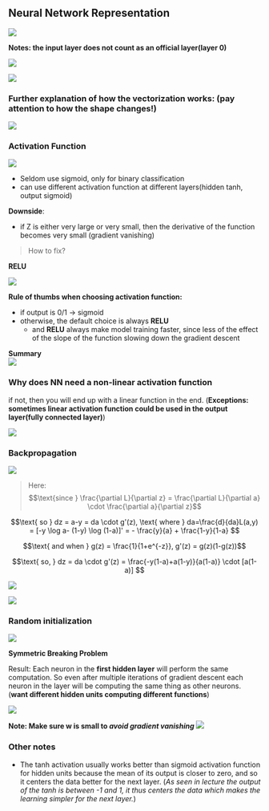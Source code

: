 
## Neural Network Representation

![](https://raw.githubusercontent.com/karenyyy/Coursera_and_Udemy/master/deeplearningai_coursera/Neural_Networks_and_Deep_Learning/images/22.png)

__Notes: the input layer does not count as an official layer(layer 0)__

![](https://raw.githubusercontent.com/karenyyy/Coursera_and_Udemy/master/deeplearningai_coursera/Neural_Networks_and_Deep_Learning/images/23.png)

![](https://raw.githubusercontent.com/karenyyy/Coursera_and_Udemy/master/deeplearningai_coursera/Neural_Networks_and_Deep_Learning/images/24.png)

### Further explanation of how the vectorization works: (__pay attention to how the shape changes!__)

![](https://raw.githubusercontent.com/karenyyy/Coursera_and_Udemy/master/deeplearningai_coursera/Neural_Networks_and_Deep_Learning/images/25.png)



### Activation Function


![](https://raw.githubusercontent.com/karenyyy/Coursera_and_Udemy/master/deeplearningai_coursera/Neural_Networks_and_Deep_Learning/images/26.png)
- Seldom use sigmoid, only for binary classification
- can use different activation function at different layers(hidden tanh, output sigmoid)

__Downside__:
- if Z is either very large or very small, then the derivative of the function becomes very small (gradient vanishing)

> How to fix?

__RELU__

![](https://raw.githubusercontent.com/karenyyy/Coursera_and_Udemy/master/deeplearningai_coursera/Neural_Networks_and_Deep_Learning/images/27.png)

__Rule of thumbs when choosing activation function:__

- if output is 0/1 -> sigmoid
- otherwise, the default choice is always __RELU__
    - and __RELU__ always make model training faster, since less of the effect of the slope of the function slowing down the gradient descent
    
    
__Summary__    
![](https://raw.githubusercontent.com/karenyyy/Coursera_and_Udemy/master/deeplearningai_coursera/Neural_Networks_and_Deep_Learning/images/28.png)    


### Why does NN need a non-linear activation function

 
if not, then you will end up with a linear function in the end. (__Exceptions: sometimes linear activation function could be used in the output layer(fully connected layer)__)

![](https://raw.githubusercontent.com/karenyyy/Coursera_and_Udemy/master/deeplearningai_coursera/Neural_Networks_and_Deep_Learning/images/29.png) 



### Backpropagation

![](https://raw.githubusercontent.com/karenyyy/Coursera_and_Udemy/master/deeplearningai_coursera/Neural_Networks_and_Deep_Learning/images/30.png) 

> Here: 
$$\text{since } \frac{\partial L}{\partial z} = \frac{\partial L}{\partial a}  \cdot \frac{\partial a}{\partial z}$$

$$\text{ so } dz = a-y = da \cdot g'(z), \text{ where } da=\frac{d}{da}L(a,y) = [-y \log a- (1-y) \log (1-a)]' = - \frac{y}{a} + \frac{1-y}{1-a} $$

$$\text{ and when } g(z) = \frac{1}{1+e^{-z}}, g'(z) = g(z)(1-g(z))$$

$$\text{ so, } dz = da \cdot g'(z) = \frac{-y(1-a)+a(1-y)}{a(1-a)} \cdot [a(1-a)] $$

![](https://raw.githubusercontent.com/karenyyy/Coursera_and_Udemy/master/deeplearningai_coursera/Neural_Networks_and_Deep_Learning/images/31.png) 

![](https://raw.githubusercontent.com/karenyyy/Coursera_and_Udemy/master/deeplearningai_coursera/Neural_Networks_and_Deep_Learning/images/32.png) 

### Random initialization

![](https://raw.githubusercontent.com/karenyyy/Coursera_and_Udemy/master/deeplearningai_coursera/Neural_Networks_and_Deep_Learning/images/33.png)

__Symmetric Breaking Problem__

Result: Each neuron in the __first hidden layer__ will perform the same computation. So even after multiple iterations of gradient descent each neuron in the layer will be computing the same thing as other neurons. (__want different hidden units computing different functions__)

![](https://raw.githubusercontent.com/karenyyy/Coursera_and_Udemy/master/deeplearningai_coursera/Neural_Networks_and_Deep_Learning/images/34.png)


__Note: Make sure w is small to _avoid gradient vanishing___
![](https://raw.githubusercontent.com/karenyyy/Coursera_and_Udemy/master/deeplearningai_coursera/Neural_Networks_and_Deep_Learning/images/35.png)




### Other notes

- The tanh activation usually works better than sigmoid activation function for hidden units because the mean of its output is closer to zero, and so it centers the data better for the next layer. (_As seen in lecture the output of the tanh is between -1 and 1, it thus centers the data which makes the learning simpler for the next layer._)

